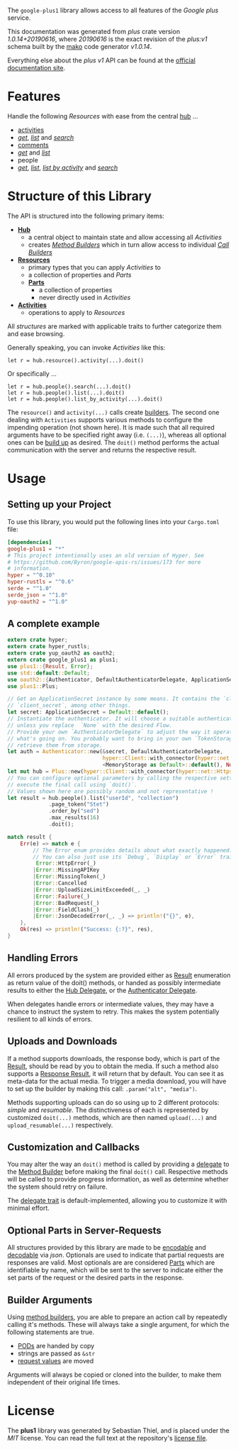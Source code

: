 <!---
DO NOT EDIT !
This file was generated automatically from 'src/mako/api/README.md.mako'
DO NOT EDIT !
-->
The `google-plus1` library allows access to all features of the *Google plus* service.

This documentation was generated from *plus* crate version *1.0.14+20190616*, where *20190616* is the exact revision of the *plus:v1* schema built by the [mako](http://www.makotemplates.org/) code generator *v1.0.14*.

Everything else about the *plus* *v1* API can be found at the
[official documentation site](https://developers.google.com/+/api/).
# Features

Handle the following *Resources* with ease from the central [hub](https://docs.rs/google-plus1/1.0.14+20190616/google_plus1/struct.Plus.html) ... 

* [activities](https://docs.rs/google-plus1/1.0.14+20190616/google_plus1/struct.Activity.html)
 * [*get*](https://docs.rs/google-plus1/1.0.14+20190616/google_plus1/struct.ActivityGetCall.html), [*list*](https://docs.rs/google-plus1/1.0.14+20190616/google_plus1/struct.ActivityListCall.html) and [*search*](https://docs.rs/google-plus1/1.0.14+20190616/google_plus1/struct.ActivitySearchCall.html)
* [comments](https://docs.rs/google-plus1/1.0.14+20190616/google_plus1/struct.Comment.html)
 * [*get*](https://docs.rs/google-plus1/1.0.14+20190616/google_plus1/struct.CommentGetCall.html) and [*list*](https://docs.rs/google-plus1/1.0.14+20190616/google_plus1/struct.CommentListCall.html)
* people
 * [*get*](https://docs.rs/google-plus1/1.0.14+20190616/google_plus1/struct.PeopleGetCall.html), [*list*](https://docs.rs/google-plus1/1.0.14+20190616/google_plus1/struct.PeopleListCall.html), [*list by activity*](https://docs.rs/google-plus1/1.0.14+20190616/google_plus1/struct.PeopleListByActivityCall.html) and [*search*](https://docs.rs/google-plus1/1.0.14+20190616/google_plus1/struct.PeopleSearchCall.html)




# Structure of this Library

The API is structured into the following primary items:

* **[Hub](https://docs.rs/google-plus1/1.0.14+20190616/google_plus1/struct.Plus.html)**
    * a central object to maintain state and allow accessing all *Activities*
    * creates [*Method Builders*](https://docs.rs/google-plus1/1.0.14+20190616/google_plus1/trait.MethodsBuilder.html) which in turn
      allow access to individual [*Call Builders*](https://docs.rs/google-plus1/1.0.14+20190616/google_plus1/trait.CallBuilder.html)
* **[Resources](https://docs.rs/google-plus1/1.0.14+20190616/google_plus1/trait.Resource.html)**
    * primary types that you can apply *Activities* to
    * a collection of properties and *Parts*
    * **[Parts](https://docs.rs/google-plus1/1.0.14+20190616/google_plus1/trait.Part.html)**
        * a collection of properties
        * never directly used in *Activities*
* **[Activities](https://docs.rs/google-plus1/1.0.14+20190616/google_plus1/trait.CallBuilder.html)**
    * operations to apply to *Resources*

All *structures* are marked with applicable traits to further categorize them and ease browsing.

Generally speaking, you can invoke *Activities* like this:

```Rust,ignore
let r = hub.resource().activity(...).doit()
```

Or specifically ...

```ignore
let r = hub.people().search(...).doit()
let r = hub.people().list(...).doit()
let r = hub.people().list_by_activity(...).doit()
```

The `resource()` and `activity(...)` calls create [builders][builder-pattern]. The second one dealing with `Activities` 
supports various methods to configure the impending operation (not shown here). It is made such that all required arguments have to be 
specified right away (i.e. `(...)`), whereas all optional ones can be [build up][builder-pattern] as desired.
The `doit()` method performs the actual communication with the server and returns the respective result.

# Usage

## Setting up your Project

To use this library, you would put the following lines into your `Cargo.toml` file:

```toml
[dependencies]
google-plus1 = "*"
# This project intentionally uses an old version of Hyper. See
# https://github.com/Byron/google-apis-rs/issues/173 for more
# information.
hyper = "^0.10"
hyper-rustls = "^0.6"
serde = "^1.0"
serde_json = "^1.0"
yup-oauth2 = "^1.0"
```

## A complete example

```Rust
extern crate hyper;
extern crate hyper_rustls;
extern crate yup_oauth2 as oauth2;
extern crate google_plus1 as plus1;
use plus1::{Result, Error};
use std::default::Default;
use oauth2::{Authenticator, DefaultAuthenticatorDelegate, ApplicationSecret, MemoryStorage};
use plus1::Plus;

// Get an ApplicationSecret instance by some means. It contains the `client_id` and 
// `client_secret`, among other things.
let secret: ApplicationSecret = Default::default();
// Instantiate the authenticator. It will choose a suitable authentication flow for you, 
// unless you replace  `None` with the desired Flow.
// Provide your own `AuthenticatorDelegate` to adjust the way it operates and get feedback about 
// what's going on. You probably want to bring in your own `TokenStorage` to persist tokens and
// retrieve them from storage.
let auth = Authenticator::new(&secret, DefaultAuthenticatorDelegate,
                              hyper::Client::with_connector(hyper::net::HttpsConnector::new(hyper_rustls::TlsClient::new())),
                              <MemoryStorage as Default>::default(), None);
let mut hub = Plus::new(hyper::Client::with_connector(hyper::net::HttpsConnector::new(hyper_rustls::TlsClient::new())), auth);
// You can configure optional parameters by calling the respective setters at will, and
// execute the final call using `doit()`.
// Values shown here are possibly random and not representative !
let result = hub.people().list("userId", "collection")
             .page_token("Stet")
             .order_by("sed")
             .max_results(16)
             .doit();

match result {
    Err(e) => match e {
        // The Error enum provides details about what exactly happened.
        // You can also just use its `Debug`, `Display` or `Error` traits
         Error::HttpError(_)
        |Error::MissingAPIKey
        |Error::MissingToken(_)
        |Error::Cancelled
        |Error::UploadSizeLimitExceeded(_, _)
        |Error::Failure(_)
        |Error::BadRequest(_)
        |Error::FieldClash(_)
        |Error::JsonDecodeError(_, _) => println!("{}", e),
    },
    Ok(res) => println!("Success: {:?}", res),
}

```
## Handling Errors

All errors produced by the system are provided either as [Result](https://docs.rs/google-plus1/1.0.14+20190616/google_plus1/enum.Result.html) enumeration as return value of 
the doit() methods, or handed as possibly intermediate results to either the 
[Hub Delegate](https://docs.rs/google-plus1/1.0.14+20190616/google_plus1/trait.Delegate.html), or the [Authenticator Delegate](https://docs.rs/yup-oauth2/*/yup_oauth2/trait.AuthenticatorDelegate.html).

When delegates handle errors or intermediate values, they may have a chance to instruct the system to retry. This 
makes the system potentially resilient to all kinds of errors.

## Uploads and Downloads
If a method supports downloads, the response body, which is part of the [Result](https://docs.rs/google-plus1/1.0.14+20190616/google_plus1/enum.Result.html), should be
read by you to obtain the media.
If such a method also supports a [Response Result](https://docs.rs/google-plus1/1.0.14+20190616/google_plus1/trait.ResponseResult.html), it will return that by default.
You can see it as meta-data for the actual media. To trigger a media download, you will have to set up the builder by making
this call: `.param("alt", "media")`.

Methods supporting uploads can do so using up to 2 different protocols: 
*simple* and *resumable*. The distinctiveness of each is represented by customized 
`doit(...)` methods, which are then named `upload(...)` and `upload_resumable(...)` respectively.

## Customization and Callbacks

You may alter the way an `doit()` method is called by providing a [delegate](https://docs.rs/google-plus1/1.0.14+20190616/google_plus1/trait.Delegate.html) to the 
[Method Builder](https://docs.rs/google-plus1/1.0.14+20190616/google_plus1/trait.CallBuilder.html) before making the final `doit()` call. 
Respective methods will be called to provide progress information, as well as determine whether the system should 
retry on failure.

The [delegate trait](https://docs.rs/google-plus1/1.0.14+20190616/google_plus1/trait.Delegate.html) is default-implemented, allowing you to customize it with minimal effort.

## Optional Parts in Server-Requests

All structures provided by this library are made to be [encodable](https://docs.rs/google-plus1/1.0.14+20190616/google_plus1/trait.RequestValue.html) and 
[decodable](https://docs.rs/google-plus1/1.0.14+20190616/google_plus1/trait.ResponseResult.html) via *json*. Optionals are used to indicate that partial requests are responses 
are valid.
Most optionals are are considered [Parts](https://docs.rs/google-plus1/1.0.14+20190616/google_plus1/trait.Part.html) which are identifiable by name, which will be sent to 
the server to indicate either the set parts of the request or the desired parts in the response.

## Builder Arguments

Using [method builders](https://docs.rs/google-plus1/1.0.14+20190616/google_plus1/trait.CallBuilder.html), you are able to prepare an action call by repeatedly calling it's methods.
These will always take a single argument, for which the following statements are true.

* [PODs][wiki-pod] are handed by copy
* strings are passed as `&str`
* [request values](https://docs.rs/google-plus1/1.0.14+20190616/google_plus1/trait.RequestValue.html) are moved

Arguments will always be copied or cloned into the builder, to make them independent of their original life times.

[wiki-pod]: http://en.wikipedia.org/wiki/Plain_old_data_structure
[builder-pattern]: http://en.wikipedia.org/wiki/Builder_pattern
[google-go-api]: https://github.com/google/google-api-go-client

# License
The **plus1** library was generated by Sebastian Thiel, and is placed 
under the *MIT* license.
You can read the full text at the repository's [license file][repo-license].

[repo-license]: https://github.com/Byron/google-apis-rsblob/master/LICENSE.md
